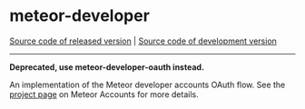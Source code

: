 # meteor-developer
[Source code of released version](https://github.com/meteor/meteor/tree/master/packages/deprecated/meteor-developer) | [Source code of development version](https://github.com/meteor/meteor/tree/devel/packages/deprecated/meteor-developer)
***

**Deprecated, use meteor-developer-oauth instead.**

An implementation of the Meteor developer accounts OAuth flow. See the [project page](https://docs.meteor.com/api/accounts) on Meteor Accounts for more details.
